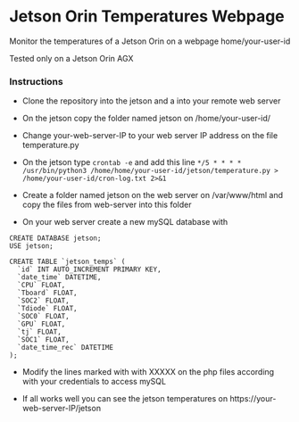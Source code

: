 # Jetson Orin Temperatures Webpage

Monitor the temperatures of a Jetson Orin on a webpage
home/your-user-id

Tested only on a Jetson Orin AGX 

### Instructions
- Clone the repository into the jetson and a into your remote web server

- On the jetson copy the folder named jetson on /home/your-user-id/

- Change your-web-server-IP to your web server IP address on the file temperature.py 

- On the jetson type 
``` crontab -e ```
and add this line
``` */5 * * * * /usr/bin/python3 /home/home/your-user-id/jetson/temperature.py > /home/your-user-id/cron-log.txt 2>&1 ```

- Create a folder named jetson on the web server on /var/www/html and copy the files from web-server into this folder

- On your web server create a new mySQL database with
```
CREATE DATABASE jetson;
USE jetson;

CREATE TABLE `jetson_temps` (
  `id` INT AUTO_INCREMENT PRIMARY KEY,
  `date_time` DATETIME,
  `CPU` FLOAT,
  `Tboard` FLOAT,
  `SOC2` FLOAT,
  `Tdiode` FLOAT,
  `SOC0` FLOAT,
  `GPU` FLOAT,
  `tj` FLOAT,
  `SOC1` FLOAT,
  `date_time_rec` DATETIME
);
```
- Modify the lines marked with with XXXXX on the php files according with your credentials to access mySQL
  
- If all works well you can see the jetson temperatures on https://your-web-server-IP/jetson
     





